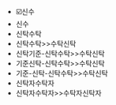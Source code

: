 - ☑️신수
- 신수
- 신탁수탁
- 신탁수탁>>수탁신탁
- 신탁기준-신탁수탁>>수탁신탁
- 기준신탁-신탁수탁>>수탁신탁
- 기준-신탁-신탁수탁>>수탁신탁
- 신탁자수탁자
- 신탁자수탁자>>수탁자신탁자